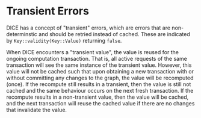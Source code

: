 # Transient Errors

DICE has a concept of "transient" errors, which are errors that are non-determinstic and should be retried instead of
cached.
These are indicated by `Key::validity(Key::Value)` returning `false`.

When DICE encounters a "transient value", the value is reused for the ongoing computation transaction. That is, all
active requests of the same transaction will see the same instance of the transient value. However, this value will
not be cached such that upon obtaining a new transaction with or without committing any changes to the graph, the value
will be recomputed (once). If the recompute still results in a transient, then the value is still not cached and the
same behaviour occurs on the next fresh transaction. If the recompute results in a non-transient value, then the value
will be cached, and the next transaction will reuse the cached value if there are no changes that invalidate the value.
